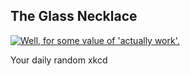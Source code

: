 ## The Glass Necklace
[![Well, for some value of 'actually work'.](https://imgs.xkcd.com/comics/the_glass_necklace.png)](https://xkcd.com/260/ "Well, for some value of 'actually work'.")

Your daily random xkcd
